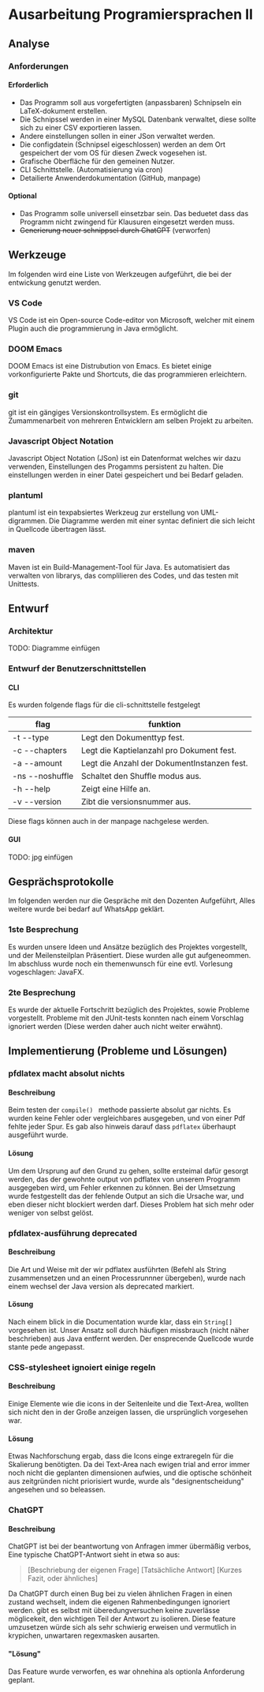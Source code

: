 # Ausarbeitung Programiersprachen II

## Analyse

### Anforderungen

#### Erforderlich
- Das Programm soll aus vorgefertigten (anpassbaren) Schnipseln ein LaTeX-dokument erstellen.
- Die Schnipssel werden in einer MySQL Datenbank verwaltet, diese sollte sich zu einer CSV exportieren lassen.
- Andere einstellungen sollen in einer JSon verwaltet werden.
- Die configdatein (Schnipsel eigeschlossen) werden an dem Ort gespeichert der vom OS für diesen Zweck vogesehen ist.
- Grafische Oberfläche für den gemeinen Nutzer.
- CLI Schnittstelle. (Automatisierung via cron)
- Detailierte Anwenderdokumentation (GitHub, manpage)

#### Optional
- Das Programm solle universell einsetzbar sein. 
Das beduetet dass das Programm nicht zwingend für Klausuren eingesetzt werden muss.
- ~~Generierung neuer schnippsel durch ChatGPT~~ (verworfen)

## Werkzeuge
Im folgenden wird eine Liste von Werkzeugen aufgeführt, die bei der entwickung genutzt werden.

### VS Code
VS Code ist ein Open-source Code-editor von Microsoft, 
welcher mit einem Plugin auch die programmierung in Java ermöglicht.

### DOOM Emacs
DOOM Emacs ist eine Distrubution von Emacs.
Es bietet einige vorkonfigurierte Pakte und Shortcuts, die das programmieren erleichtern.

### git
git ist ein gängiges Versionskontrollsystem. Es ermöglicht die Zumammenarbeit von mehreren Entwicklern am selben Projekt zu arbeiten.

### Javascript Object Notation
Javascript Object Notation (JSon) ist ein Datenformat welches wir dazu verwenden, 
Einstellungen des Progamms persistent zu halten.
Die einstellungen werden in einer Datei gespeichert und bei Bedarf geladen.

### plantuml
plantuml ist ein texpabsiertes Werkzeug zur erstellung von UML-digrammen.
Die Diagramme werden mit einer syntac definiert die sich leicht in Quellcode übertragen lässt.

### maven
Maven ist ein Build-Management-Tool für Java. 
Es automatisiert das verwalten von librarys, das complilieren des Codes,
und das testen mit Unittests.

## Entwurf

### Architektur 
TODO: Diagramme einfügen

### Entwurf der Benutzerschnittstellen

#### CLI

Es wurden folgende flags für die cli-schnittstelle festgelegt
 
| flag                      | funktion                                    |
| ------------------------- | ------------------------------------------- |
| -t  --type <type>         | Legt den Dokumenttyp fest.                  |
| -c  --chapters <chapters> | Legt die Kaptielanzahl pro Dokument fest.   |
| -a  --amount <amount>     | Legt die Anzahl der DokumentInstanzen fest. |
| -ns --noshuffle           | Schaltet den Shuffle modus aus.             |
| -h  --help                | Zeigt eine Hilfe an.                        |
| -v  --version             | Zibt die versionsnummer aus.                |

Diese flags können auch in der manpage nachgelese werden.

#### GUI
TODO: jpg einfügen

## Gesprächsprotokolle

Im folgenden werden nur die Gespräche mit den Dozenten Aufgeführt,
Alles weitere wurde bei bedarf auf WhatsApp geklärt.

### 1ste Besprechung

Es wurden unsere Ideen und Ansätze bezüglich des Projektes vorgestellt,
und der Meilensteilplan Präsentiert.
Diese wurden alle gut aufgeneommen.
Im abschluss wurde noch ein themenwunsch für eine evtl. Vorlesung vogeschlagen: JavaFX.

### 2te Besprechung

Es wurde der aktuelle Fortschritt bezüglich des Projektes, sowie Probleme vorgestellt.
Probleme mit den JUnit-tests konnten nach einem Vorschlag ignoriert werden (Diese werden daher auch nicht weiter erwähnt).

## Implementierung (Probleme und Lösungen)

### pfdlatex macht absolut nichts

#### Beschreibung

Beim testen der `compile() ` methode passierte absolut gar nichts.
Es wurden keine Fehler oder vergleichbares ausgegeben, und von einer Pdf fehlte jeder Spur.
Es gab also hinweis darauf dass `pdflatex` überhaupt ausgeführt wurde.

#### Lösung

Um dem Ursprung auf den Grund zu gehen, sollte ersteimal dafür gesorgt werden,
das der gewohnte output von pdflatex von unserem Programm ausgegeben wird, um Fehler erkennen zu können.
Bei der Umsetzung wurde festgestellt das der fehlende Output an sich die Ursache war, und eben dieser nicht blockiert werden darf.
Dieses Problem hat sich mehr oder weniger von selbst gelöst.

### pfdlatex-ausführung deprecated

#### Beschreibung

Die Art und Weise mit der wir pdflatex ausführten (Befehl als String zusammensetzen und an einen Processrunnner übergeben),
wurde nach einem wechsel der Java version als deprecated markiert.

#### Lösung

Nach einem blick in die Documentation wurde klar, dass ein `String[]` vorgesehen ist.
Unser Ansatz soll durch häufigen missbrauch (nicht näher beschrieben) aus Java entfernt werden.
Der ensprecende Quellcode wurde stante pede angepasst.

### CSS-stylesheet ignoiert einige regeln

#### Beschreibung

Einige Elemente wie die icons in der Seitenleite und die Text-Area,
wollten sich nicht den in der Große anzeigen lassen, die ursprünglich vorgesehen war.

#### Lösung

Etwas Nachforschung ergab, dass die Icons einge extraregeln für die Skalierung benötigten.
Da dei Text-Area nach ewigen trial and error immer noch nicht die geplanten dimensionen aufwies, 
und die optische schönheit aus zeitgründen nicht priorisiert wurde, wurde als "designentscheidung" angesehen und so beleassen.

### ChatGPT

#### Beschreibung

ChatGPT ist bei der beantwortung von Anfragen immer übermäßig verbos,
Eine typische ChatGPT-Antwort sieht in etwa so aus:

> [Beschriebung der eigenen Frage]
> [Tatsächliche Antwort]
> [Kurzes Fazit, oder ähnliches]

Da ChatGPT durch einen Bug bei zu vielen ähnlichen Fragen in einen zustand wechselt, indem die eigenen Rahmenbedingungen ignoriert werden.
gibt es selbst mit überedungversuchen keine zuverlässe möglicekeit, den wichtigen Teil der Antwort zu isolieren. 
Diese feature umzusetzen würde sich als sehr schwierig erweisen und vermutlich in krypichen, unwartaren regexmasken ausarten.

#### "Lösung"
Das Feature wurde verworfen, es war ohnehina als optionla Anforderung geplant.
